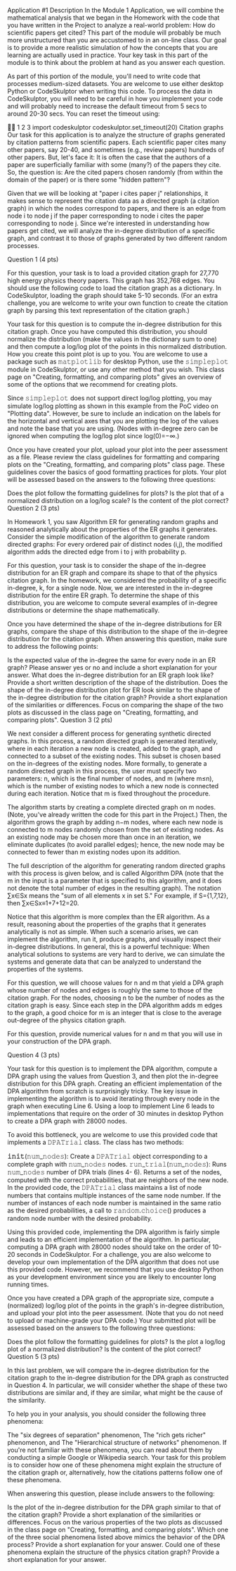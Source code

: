 Application #1 Description
In the Module 1 Application, we will combine the mathematical analysis that we began in the Homework with the code that you have written in the Project to analyze a real-world problem: How do scientific papers get cited? This part of the module will probably be much more unstructured than you are accustomed to in an on-line class. Our goal is to provide a more realistic simulation of how the concepts that you are learning are actually used in practice. Your key task in this part of the module is to think about the problem at hand as you answer each question.

As part of this portion of the module, you'll need to write code that processes medium-sized datasets. You are welcome to use either desktop Python or CodeSkulptor when writing this code. To process the data in CodeSkulptor, you will need to be careful in how you implement your code and will probably need to increase the default timeout from 5 secs to around 20-30 secs. You can reset the timeout using:



1
2
3
import codeskulptor
codeskulptor.set_timeout(20)
Citation graphs
Our task for this application is to analyze the structure of graphs generated by citation patterns from scientific papers. Each scientific paper cites many other papers, say 20-40, and sometimes (e.g., review papers) hundreds of other papers. But, let's face it: It is often the case that the authors of a paper are superficially familiar with some (many?) of the papers they cite. So, the question is: Are the cited papers chosen randomly (from within the domain of the paper) or is there some "hidden pattern"?

Given that we will be looking at "paper i cites paper j" relationships, it makes sense to represent the citation data as a directed graph (a citation graph) in which the nodes correspond to papers, and there is an edge from node i to node j if the paper corresponding to node i cites the paper corresponding to node j. Since we're interested in understanding how papers get cited, we will analyze the in-degree distribution of a specific graph, and contrast it to those of graphs generated by two different random processes.

Question 1 (4 pts)

For this question, your task is to load a provided citation graph for 27,770 high energy physics theory papers. This graph has 352,768 edges. You should use the following code to load the citation graph as a dictionary. In CodeSkulptor, loading the graph should take 5-10 seconds. (For an extra challenge, you are welcome to write your own function to create the citation graph by parsing this text representation of the citation graph.)

Your task for this question is to compute the in-degree distribution for this citation graph. Once you have computed this distribution, you should normalize the distribution (make the values in the dictionary sum to one) and then compute a log/log plot of the points in this normalized distribution. How you create this point plot is up to you. You are welcome to use a package such as 𝚖𝚊𝚝𝚙𝚕𝚘𝚝𝚕𝚒𝚋 for desktop Python, use the 𝚜𝚒𝚖𝚙𝚕𝚎𝚙𝚕𝚘𝚝 module in CodeSkulptor, or use any other method that you wish. This class page on "Creating, formatting, and comparing plots" gives an overview of some of the options that we recommend for creating plots.

Since 𝚜𝚒𝚖𝚙𝚕𝚎𝚙𝚕𝚘𝚝 does not support direct log/log plotting, you may simulate log/log plotting as shown in this example from the PoC video on "Plotting data". However, be sure to include an indication on the labels for the horizontal and vertical axes that you are plotting the log of the values and note the base that you are using. (Nodes with in-degree zero can be ignored when computing the log/log plot since log(0)=−∞.)

Once you have created your plot, upload your plot into the peer assessment as a file. Please review the class guidelines for formatting and comparing plots on the "Creating, formatting, and comparing plots" class page. These guidelines cover the basics of good formatting practices for plots. Your plot will be assessed based on the answers to the following three questions:

Does the plot follow the formatting guidelines for plots?
Is the plot that of a normalized distribution on a log/log scale?
Is the content of the plot correct?
Question 2 (3 pts)

In Homework 1, you saw Algorithm ER for generating random graphs and reasoned analytically about the properties of the ER graphs it generates. Consider the simple modification of the algorithm to generate random directed graphs: For every ordered pair of distinct nodes (i,j), the modified algorithm adds the directed edge from i to j with probability p.

For this question, your task is to consider the shape of the in-degree distribution for an ER graph and compare its shape to that of the physics citation graph. In the homework, we considered the probability of a specific in-degree, k, for a single node. Now, we are interested in the in-degree distribution for the entire ER graph. To determine the shape of this distribution, you are welcome to compute several examples of in-degree distributions or determine the shape mathematically.

Once you have determined the shape of the in-degree distributions for ER graphs, compare the shape of this distribution to the shape of the in-degree distribution for the citation graph. When answering this question, make sure to address the following points:

Is the expected value of the in-degree the same for every node in an ER graph? Please answer yes or no and include a short explanation for your answer.
What does the in-degree distribution for an ER graph look like? Provide a short written description of the shape of the distribution.
Does the shape of the in-degree distribution plot for ER look similar to the shape of the in-degree distribution for the citation graph? Provide a short explanation of the similarities or differences. Focus on comparing the shape of the two plots as discussed in the class page on "Creating, formatting, and comparing plots".
Question 3 (2 pts)

We next consider a different process for generating synthetic directed graphs. In this process, a random directed graph is generated iteratively, where in each iteration a new node is created, added to the graph, and connected to a subset of the existing nodes. This subset is chosen based on the in-degrees of the existing nodes. More formally, to generate a random directed graph in this process, the user must specify two parameters: n, which is the final number of nodes, and m (where m≤n), which is the number of existing nodes to which a new node is connected during each iteration. Notice that m is fixed throughout the procedure.

The algorithm starts by creating a complete directed graph on m nodes. (Note, you've already written the code for this part in the Project.) Then, the algorithm grows the graph by adding n−m nodes, where each new node is connected to m nodes randomly chosen from the set of existing nodes. As an existing node may be chosen more than once in an iteration, we eliminate duplicates (to avoid parallel edges); hence, the new node may be connected to fewer than m existing nodes upon its addition.

The full description of the algorithm for generating random directed graphs with this process is given below, and is called Algorithm DPA (note that the m in the input is a parameter that is specified to this algorithm, and it does not denote the total number of edges in the resulting graph). The notation ∑x∈Sx means the "sum of all elements x in set S." For example, if S={1,7,12}, then ∑x∈Sx≡1+7+12=20.


Notice that this algorithm is more complex than the ER algorithm. As a result, reasoning about the properties of the graphs that it generates analytically is not as simple. When such a scenario arises, we can implement the algorithm, run it, produce graphs, and visually inspect their in-degree distributions. In general, this is a powerful technique: When analytical solutions to systems are very hard to derive, we can simulate the systems and generate data that can be analyzed to understand the properties of the systems.

For this question, we will choose values for n and m that yield a DPA graph whose number of nodes and edges is roughly the same to those of the citation graph. For the nodes, choosing n to be the number of nodes as the citation graph is easy. Since each step in the DPA algorithm adds m edges to the graph, a good choice for m is an integer that is close to the average out-degree of the physics citation graph.

For this question, provide numerical values for n and m that you will use in your construction of the DPA graph.

Question 4 (3 pts)

Your task for this question is to implement the DPA algorithm, compute a DPA graph using the values from Question 3, and then plot the in-degree distribution for this DPA graph. Creating an efficient implementation of the DPA algorithm from scratch is surprisingly tricky. The key issue in implementing the algorithm is to avoid iterating through every node in the graph when executing Line 6. Using a loop to implement Line 6 leads to implementations that require on the order of 30 minutes in desktop Python to create a DPA graph with 28000 nodes.

To avoid this bottleneck, you are welcome to use this provided code that implements a 𝙳𝙿𝙰𝚃𝚛𝚒𝚊𝚕 class. The class has two methods:

__𝚒𝚗𝚒𝚝__(𝚗𝚞𝚖_𝚗𝚘𝚍𝚎𝚜): Create a 𝙳𝙿𝙰𝚃𝚛𝚒𝚊𝚕 object corresponding to a complete graph with 𝚗𝚞𝚖_𝚗𝚘𝚍𝚎𝚜 nodes.
𝚛𝚞𝚗_𝚝𝚛𝚒𝚊𝚕(𝚗𝚞𝚖_𝚗𝚘𝚍𝚎𝚜): Runs 𝚗𝚞𝚖_𝚗𝚘𝚍𝚎𝚜 number of DPA trials (lines 4- 6). Returns a set of the nodes, computed with the correct probabilities, that are neighbors of the new node.
In the provided code, the 𝙳𝙿𝙰𝚃𝚛𝚒𝚊𝚕 class maintains a list of node numbers that contains multiple instances of the same node number. If the number of instances of each node number is maintained in the same ratio as the desired probabilities, a call to 𝚛𝚊𝚗𝚍𝚘𝚖.𝚌𝚑𝚘𝚒𝚌𝚎() produces a random node number with the desired probability.

Using this provided code, implementing the DPA algorithm is fairly simple and leads to an efficient implementation of the algorithm. In particular, computing a DPA graph with 28000 nodes should take on the order of 10-20 seconds in CodeSkulptor. For a challenge, you are also welcome to develop your own implementation of the DPA algorithm that does not use this provided code. However, we recommend that you use desktop Python as your development environment since you are likely to encounter long running times.

Once you have created a DPA graph of the appropriate size, compute a (normalized) log/log plot of the points in the graph's in-degree distribution, and upload your plot into the peer assessment. (Note that you do not need to upload or machine-grade your DPA code.) Your submitted plot will be assessed based on the answers to the following three questions:

Does the plot follow the formatting guidelines for plots?
Is the plot a log/log plot of a normalized distribution?
Is the content of the plot correct?
Question 5 (3 pts)

In this last problem, we will compare the in-degree distribution for the citation graph to the in-degree distribution for the DPA graph as constructed in Question 4. In particular, we will consider whether the shape of these two distributions are similar and, if they are similar, what might be the cause of the similarity.

To help you in your analysis, you should consider the following three phenomena:

The "six degrees of separation" phenomenon,
The "rich gets richer" phenomenon, and
The "Hierarchical structure of networks" phenomenon.
If you're not familiar with these phenomena, you can read about them by conducting a simple Google or Wikipedia search. Your task for this problem is to consider how one of these phenomena might explain the structure of the citation graph or, alternatively, how the citations patterns follow one of these phenomena.

When answering this question, please include answers to the following:

Is the plot of the in-degree distribution for the DPA graph similar to that of the citation graph? Provide a short explanation of the similarities or differences. Focus on the various properties of the two plots as discussed in the class page on "Creating, formatting, and comparing plots".
Which one of the three social phenomena listed above mimics the behavior of the DPA process? Provide a short explanation for your answer.
Could one of these phenomena explain the structure of the physics citation graph? Provide a short explanation for your answer.
